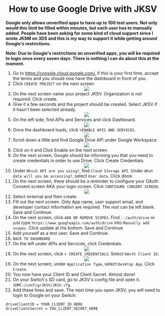 # <center> How to use Google Drive with JKSV </center>

**Google only allows unverified apps to have up to 100 test users. Not only would this limit be filled within minutes, but each user has to manually added. People have been asking for some kind of cloud support since I wrote JKSM on 3DS and this is my way to support it while getting around Google's restrictions.**

**Note: Due to Google's restrictions on unverified apps, you will be required to login once every seven days. There is nothing I can do about this at the moment.**


1. Go to https://console.cloud.google.com/, if this is your first time, accept the terms and you should now have the dashboard in front of you.
2. Click `CREATE PROJECT` on the next screen.<br><center><img src="https://i.imgur.com/42Wruo4.png" /></center>
3. On the next screen name your project JKSV. Organization is not required. Click create.
4. Give it a few seconds and the project should be created. Select JKSV if it hasn't been selected already.<center><img src="https://i.imgur.com/P1lXGea.png" /></center>
5. On the left side, find APIs and Services and click Dashboard.<br><center><img src="https://i.imgur.com/Ve8NRVr.png" /></center>
6. Once the dashboard loads, click `+ENABLE APIS AND SERVICES`.<br><center><img src="https://i.imgur.com/RzB8ChU.png" /></center>
7. Scroll down a little and find Google Drive API under Google Workspace.<br><center><img src="https://i.imgur.com/cAC7h1r.png" /></center>
8. Click on it and Click Enable on the next screen.
9. On the next screen, Google should be informing you that you need to create credentials in order to use Drive. Click Create Credentials.<br><center><img src="https://i.imgur.com/gMyedT4.png" /></center>
10. Under `Which API are you using?`, find `Cloud Storage API`. Under `What data will you be accessing?`, select `User data`. Click done.
11. On the next screen, there should be a reminder to configure your OAuth Consent screen AKA your login screen. Click `CONFIGURE CONSENT SCREEN`.<br><center><img src="https://i.imgur.com/SGmUnPp.png" /></center>
12. Select external and then create.
13. Fill out the next screen. Only App name, user support email, and developer contact information are required. The rest can be left blank. Save and Continue.
14. On the next screen, click `ADD OR REMOVE SCOPES`. Find `../auth/drive` or just type `https://www.googleapis.com/auth/drive` into `Manually add scopes`. Click update at the bottom. Save and Continue.
15. Add yourself as a test user. Save and Continue.
16. `BACK TO DASHBOARD`
17. On the left under APIs and Services, click Credentials.<br><center><img src="https://i.imgur.com/iWD1GTk.png" /></center>
18. On the next screen, click `+ CREATE_CREDENTIALS`. Select `OAuth Client ID`.<br><center><img src="https://i.imgur.com/ri3tuB7.png" /></center>
19. On the next screen, under `Application Type`, select `Desktop App`. Click `Create`.
20. You now have your Client ID and Client Secret. Almost done!
23. On your Switch's SD card, go to JKSV's config file and open it. `SDMC:/config/JKSV/JKSV.cfg`.
24. Add these lines and save. The next time you open JKSV, you will need to login to Google on your Switch:
```
driveClientID = YOUR_CLIENT_ID_HERE
driveClientSecret = YOU_CLIENT_SECRET_HERE
```
